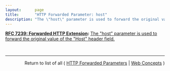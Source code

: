 ```yaml
---
layout:      page
title:       "HTTP Forwarded Parameter: host"
description: "The \"host\" parameter is used to forward the original value of the \"Host\" header field."
---
```


**[RFC 7239: Forwarded HTTP Extension](/specs/IETF/RFC/7239 "This document defines an HTTP extension header field that allows proxy components to disclose information lost in the proxying process, for example, the originating IP address of a request or IP address of the proxy on the user-agent-facing interface. In a path of proxying components, this makes it possible to arrange it so that each subsequent component will have access to, for example, all IP addresses used in the chain of proxied HTTP requests. This document also specifies guidelines for a proxy administrator to anonymize the origin of a request."):** [The "host" parameter is used to forward the original value of the "Host" header field.](http://tools.ietf.org/html/rfc7239#section-5.3 "Read documentation for HTTP Forwarded Parameter &#34;host&#34;")

<br/>
<hr/>

<p style="text-align: right">Return to list of all ( <a href="../http-forwarded-parameters">HTTP Forwarded Parameters</a> | <a href="../">Web Concepts</a> )</p>